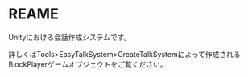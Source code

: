 # REAME

Unityにおける会話作成システムです。

詳しくはTools>EasyTalkSystem>CreateTalkSystemによって作成されるBlockPlayerゲームオブジェクトをご覧ください。
